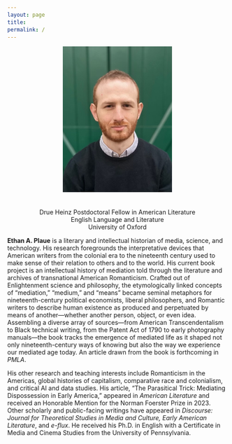 ```yaml
---
layout: page
title:
permalink: /
---
```

<div style="text-align: center;">
  <img src="/src/ethan_pic.png" alt="Ethan Plaue picture" style="width: 250px; margin-bottom: 20px;" />
  
  <p>
    Drue Heinz Postdoctoral Fellow in American Literature<br>
    English Language and Literature<br>
    University of Oxford
  </p>
</div>

**Ethan A. Plaue** is a literary and intellectual historian of media, science, and technology. His research foregrounds the interpretative devices that American writers from the colonial era to the nineteenth century used to make sense of their relation to others and to the world. His current book project is an intellectual history of mediation told through the literature and archives of transnational American Romanticism. Crafted out of Enlightenment science and philosophy, the etymologically linked concepts of “mediation,” “medium,” and “means” became seminal metaphors for nineteenth-century political economists, liberal philosophers, and Romantic writers to describe human existence as produced and perpetuated by means of another—whether another person, object, or even idea. Assembling a diverse array of sources—from American Transcendentalism to Black technical writing, from the Patent Act of 1790 to early photography manuals—the book tracks the emergence of mediated life as it shaped not only nineteenth-century ways of knowing but also the way we experience our mediated age today. An article drawn from the book is forthcoming in *PMLA*.
 

His other research and teaching interests include Romanticism in the Americas, global histories of capitalism, comparative race and colonialism, and critical AI and data studies. His article, “The Parasitical Trick: Mediating Dispossession in Early America,” appeared in *American Literature* and received an Honorable Mention for the Norman Foerster Prize in 2023. Other scholarly and public-facing writings have appeared in *Discourse: Journal for Theoretical Studies in Media and Culture, Early American Literature*, and *e-flux*. He received his Ph.D. in English with a Certificate in Media and Cinema Studies from the University of Pennsylvania. 
